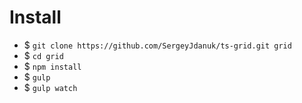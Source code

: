 # Install

- $ `git clone https://github.com/SergeyJdanuk/ts-grid.git grid`
- $ `cd grid`
- $ `npm install`
- $ `gulp`
- $ `gulp watch`
